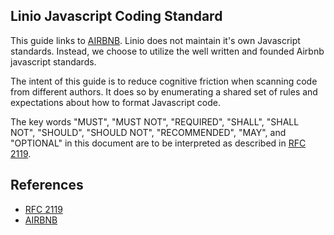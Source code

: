 Linio Javascript Coding Standard
-------------------------

This guide links to [AIRBNB](https://github.com/airbnb/javascript).
Linio does not maintain it's own Javascript standards.
Instead, we choose to utilize the well written and founded Airbnb javascript
standards.

The intent of this guide is to reduce cognitive friction when scanning code
from different authors. It does so by enumerating a shared set of rules and
expectations about how to format Javascript code.

The key words "MUST", "MUST NOT", "REQUIRED", "SHALL", "SHALL NOT", "SHOULD",
"SHOULD NOT", "RECOMMENDED", "MAY", and "OPTIONAL" in this document are to be
interpreted as described in [RFC 2119](http://www.ietf.org/rfc/rfc2119.txt).

## References
* [RFC 2119](http://www.ietf.org/rfc/rfc2119.txt)
* [AIRBNB](https://github.com/airbnb/javascript)
